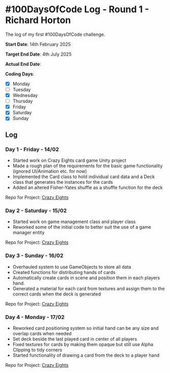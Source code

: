# #100DaysOfCode Log - Round 1 - Richard Horton

The log of my first #100DaysOfCode challenge.

**Start Date**: 14th February 2025

**Target End Date**: 4th July 2025

**Actual End Date**: 

**Coding Days**:
- [x] Monday
- [ ] Tuesday
- [x] Wednesday
- [ ] Thursday
- [x] Friday
- [x] Saturday
- [x] Sunday

## Log

### Day 1 - Friday - 14/02

- Started work on Crazy Eights card game Unity project
- Made a rough plan of the requirements for the basic game functionality (ignored UI/Animation etc. for now)
- Implemented the Card class to hold individual card data and a Deck class that generates the instances for the cards
- Added an altered Fisher-Yates shuffle as a shuffle function for the deck

Repo for Project: [Crazy Eights](https://github.com/Richard-013/Crazy-Eights)

### Day 2 - Saturday - 15/02

- Started work on game management class and player class
- Reworked some of the initial code to better suit the use of a game manager entity

Repo for Project: [Crazy Eights](https://github.com/Richard-013/Crazy-Eights)

### Day 3 - Sunday - 16/02

- Overhauled system to use GameObjects to store all data
- Created functions for distributing hands of cards
- Automatically create cards in scene and position them in each players hand.
- Generated a material for each card from textures and assign them to the correct cards when the deck is generated

Repo for Project: [Crazy Eights](https://github.com/Richard-013/Crazy-Eights)

### Day 4 - Monday - 17/02

- Reworked card positioning system so initial hand can be any size and overlap cards when needed
- Set deck beside the last played card in center of all players
- Fixed textures for cards by making them opaque but still use Alpha Clipping to tidy corners
- Started functionality of drawing a card from the deck to a player hand

Repo for Project: [Crazy Eights](https://github.com/Richard-013/Crazy-Eights)

